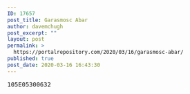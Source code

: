 ```yaml
---
ID: 17657
post_title: Garasmosc Abar
author: davemchugh
post_excerpt: ""
layout: post
permalink: >
  https://portalrepository.com/2020/03/16/garasmosc-abar/
published: true
post_date: 2020-03-16 16:43:30
---
```

<pre>105E05300632</pre>